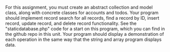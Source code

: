For this assignment, you must create an abstract collection and model class, along with concrete classes for accounts and todos.  Your program should implement record search for all records, find a record by ID, insert record, update record, and delete record functionality.  See the "staticdatabase.php" code for a start on this program, which you can find in the github repo in this unit.   Your program should display a demonstration of each operation in the same way that the string and array program displays data.
